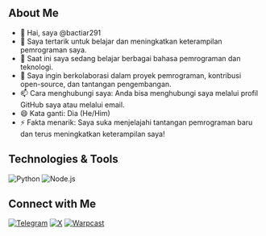 ## About Me
- 👋 Hai, saya @bactiar291
- 👀 Saya tertarik untuk belajar dan meningkatkan keterampilan pemrograman saya.
- 🌱 Saat ini saya sedang belajar berbagai bahasa pemrograman dan teknologi.
- 💞️ Saya ingin berkolaborasi dalam proyek pemrograman, kontribusi open-source, dan tantangan pengembangan.
- 📫 Cara menghubungi saya: Anda bisa menghubungi saya melalui profil GitHub saya atau melalui email.
- 😄 Kata ganti: Dia (He/Him)
- ⚡ Fakta menarik: Saya suka menjelajahi tantangan pemrograman baru dan terus meningkatkan keterampilan saya!


## Technologies & Tools
![Python](https://img.shields.io/badge/Python-3776AB?style=flat&logo=python&logoColor=white)
![Node.js](https://img.shields.io/badge/Node.js-339933?style=flat&logo=node.js&logoColor=white)



## Connect with Me
[![Telegram](https://img.shields.io/badge/Telegram-26A5E4?style=flat&logo=telegram&logoColor=white)](https://t.me/xdroppppp)
[![X](https://img.shields.io/badge/X-1DA1F2?style=flat&logo=x&logoColor=white)](https://x.com/anambactiar?t=Z3Vxm_V-Ie44wFTt-AaJnA&s=09)
[![Warpcast](https://img.shields.io/badge/Warpcast-FF6600?style=flat&logo=warpcast&logoColor=white)](https://warpcast.com/anam01)
